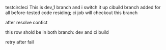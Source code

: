 testcircleci
This is dev_1 branch and i switch it up
cibuild branch added for all before-tested code residing; ci job will checkout this branch

after resolve confict

this row shold be in both branch: dev and ci build

retry after fail
